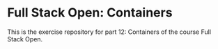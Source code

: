 # Full Stack Open: Containers

This is the exercise repository for part 12: Containers of the course Full Stack Open.
